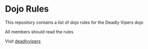 Dojo Rules
==========

This repository contains a list of dojo rules for the Deadly Vipers dojo

All members should read the rules

Visit [deadlyvipers](https://github.com/deadlyvipers)

